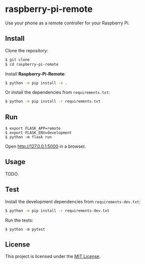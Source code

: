 # raspberry-pi-remote

Use your phone as a remote controller for your Raspberry Pi.

## Install

Clone the repository:

```bash
$ git clone
$ cd raspberry-pi-remote
```

Install **Raspberry-Pi-Remote**:

```bash
$ python -m pip install -e .
```

Or install the dependencies from `requirements.txt`:

```bash
$ python -m pip install -r requirements.txt
```

## Run

```
$ export FLASK_APP=remote
$ export FLASK_ENV=development
$ python -m flask run
```

Open http://127.0.0.1:5000 in a browser.

## Usage

TODO.

## Test

Install the development dependencies from `requirements-dev.txt`:

```bash
$ python -m pip install -r requirements-dev.txt
```

Run the tests:

```
$ python -m pytest
```

## License

This project is licensed under the [MIT License](./LICENSE).
